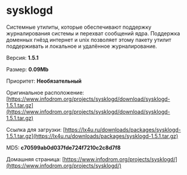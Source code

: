 # sysklogd

Системные утилиты, которые обеспечивают поддержку журналирования системы и перехват сообщений ядра. Поддержка доменных гнёзд интернет и unix позволяет этому пакету утилит поддерживать и локальное и удалённое журналирование.

Версия: **1.5.1**

Размер: **0.09Mb**

Приоритет: **Необязательный**

Оригинальное расположение: [https://www.infodrom.org/projects/sysklogd/download/sysklogd-1.5.1.tar.gz](https://www.infodrom.org/projects/sysklogd/download/sysklogd-1.5.1.tar.gz)

Ссылка для загрузки: [https://lx4u.ru/downloads/packages/sysklogd-1.5.1.tar.gz](https://lx4u.ru/downloads/packages/sysklogd-1.5.1.tar.gz)

MD5: **c70599ab0d037fde724f7210c2c8d7f8**

Домашняя страница: [https://www.infodrom.org/projects/sysklogd/](https://www.infodrom.org/projects/sysklogd/)